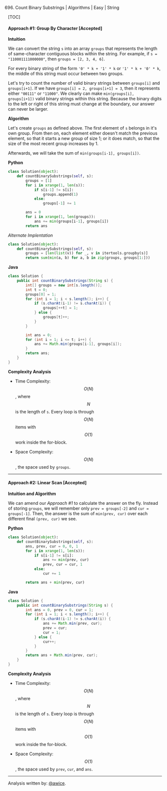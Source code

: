 696. Count Binary Substrings | Algorithms | Easy | String

[TOC]

#### Approach #1: Group By Character [Accepted]

**Intuition**

We can convert the string `s` into an array `groups` that represents the length of same-character contiguous blocks within the string.  For example, if `s = "110001111000000"`, then `groups = [2, 3, 4, 6]`.

For every binary string of the form `'0' * k + '1' * k` or `'1' * k + '0' * k`, the middle of this string must occur between two groups.  

Let's try to count the number of valid binary strings between `groups[i]` and `groups[i+1]`.  If we have `groups[i] = 2, groups[i+1] = 3`, then it represents either `"00111"` or `"11000"`.  We clearly can make `min(groups[i], groups[i+1])` valid binary strings within this string.  Because the binary digits to the left or right of this string must change at the boundary, our answer can never be larger.

**Algorithm**

Let's create `groups` as defined above.  The first element of `s` belongs in it's own group.  From then on, each element either doesn't match the previous element, so that it starts a new group of size 1; or it does match, so that the size of the most recent group increases by 1.

Afterwards, we will take the sum of `min(groups[i-1], groups[i])`.

**Python**
```python
class Solution(object):
    def countBinarySubstrings(self, s):
        groups = [1]
        for i in xrange(1, len(s)):
            if s[i-1] != s[i]:
                groups.append(1)
            else:
                groups[-1] += 1

        ans = 0
        for i in xrange(1, len(groups)):
            ans += min(groups[i-1], groups[i])
        return ans
```

*Alternate Implentation*
```python
class Solution(object):
    def countBinarySubstrings(self, s):
        groups = [len(list(v)) for _, v in itertools.groupby(s)]
        return sum(min(a, b) for a, b in zip(groups, groups[1:]))
```

**Java**
```java
class Solution {
    public int countBinarySubstrings(String s) {
        int[] groups = new int[s.length()];
        int t = 0;
        groups[0] = 1;
        for (int i = 1; i < s.length(); i++) {
            if (s.charAt(i-1) != s.charAt(i)) {
                groups[++t] = 1;
            } else {
                groups[t]++;
            }
        }

        int ans = 0;
        for (int i = 1; i <= t; i++) {
            ans += Math.min(groups[i-1], groups[i]);
        }
        return ans;
    }
}
```

**Complexity Analysis**

* Time Complexity: $$O(N)$$, where $$N$$ is the length of `s`.  Every loop is through $$O(N)$$ items with $$O(1)$$ work inside the for-block.

* Space Complexity: $$O(N)$$, the space used by `groups`.

---
#### Approach #2: Linear Scan [Accepted]

**Intuition and Algorithm**

We can amend our *Approach #1* to calculate the answer on the fly.  Instead of storing `groups`, we will remember only `prev = groups[-2]` and `cur = groups[-1]`.  Then, the answer is the sum of `min(prev, cur)` over each different final `(prev, cur)` we see.

**Python**
```python
class Solution(object):
    def countBinarySubstrings(self, s):
        ans, prev, cur = 0, 0, 1
        for i in xrange(1, len(s)):
            if s[i-1] != s[i]:
                ans += min(prev, cur)
                prev, cur = cur, 1
            else:
                cur += 1

        return ans + min(prev, cur)
```

**Java**
```java
class Solution {
    public int countBinarySubstrings(String s) {
        int ans = 0, prev = 0, cur = 1;
        for (int i = 1; i < s.length(); i++) {
            if (s.charAt(i-1) != s.charAt(i)) {
                ans += Math.min(prev, cur);
                prev = cur;
                cur = 1;
            } else {
                cur++;
            }
        }
        return ans + Math.min(prev, cur);
    }
}
```

**Complexity Analysis**

* Time Complexity: $$O(N)$$, where $$N$$ is the length of `s`.  Every loop is through $$O(N)$$ items with $$O(1)$$ work inside the for-block.

* Space Complexity: $$O(1)$$, the space used by `prev`, `cur`, and `ans`.

---

Analysis written by: [@awice](https://leetcode.com/awice).

